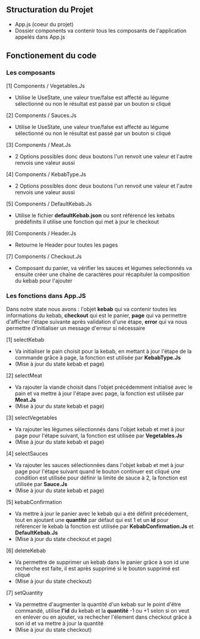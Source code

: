 ## Structuration du Projet
- App.js (coeur du projet)
- Dossier components va contenir tous les composants de l'application appelés dans App.js

## Fonctionement du code

### Les composants
[1] Components / Vegetables.Js
- Utilise le UseState, une valeur true/false est affecté au légume sélectionné ou non le résultat est passé par un bouton si cliqué

[2] Components / Sauces.Js
- Utilise le UseState, une valeur true/false est affecté au légume sélectionné ou non le résultat est passé par un bouton si cliqué

[3] Components / Meat.Js
- 2 Options possibles donc deux boutons l'un renvoit une valeur et l'autre renvois une valeur aussi

[4] Components / KebabType.Js
- 2 Options possibles donc deux boutons l'un renvoit une valeur et l'autre renvois une valeur aussi

[5] Components / DefaultKebab.Js
- Utilise le fichier **defaultKebab.json** ou sont référencé les kebabs prédéfinits il utilise une fonction qui met à jour le checkout

[6] Components / Header.Js
- Retourne le Header pour toutes les pages

[7] Components / Checkout.Js
- Composant du panier, va vérifier les sauces et légumes selectionnés va ensuite créer une chaîne de caractères pour récapituler la composition du kebab pour l'ajouter

### Les fonctions dans App.JS
Dans notre state nous avons : l'objet **kebab** qui va contenir toutes les informations du kebab, **checkout** qui est le panier, **page** qui va permettre d'afficher l'étape suivante après validation d'une étape, **error** qui va nous permettre d'initialiser un message d'erreur si nécessaire

[1] selectKebab
- Va initialiser le pain choisit pour la kebab, en mettant à jour l'étape de la commande grâce à page, la fonction est utilisée par **KebabType.Js**
- (Mise à jour du state kebab et page)

[2] selectMeat
- Va rajouter la viande choisit dans l'objet précédemment initialisé avec le pain et va mettre à jour l'étape avec page, la fonction est utilisée par **Meat.Js**
- (Mise à jour du state kebab et page)

[3] selectVegetables
- Va rajouter les légumes sélectionnés dans l'objet kebab et met à jour page pour l'étape suivant, la fonction est utilisée par **Vegetables.Js**
- (Mise à jour du state kebab et page)

[4] selectSauces
- Va rajouter les sauces sélectionnées dans l'objet kebab et met à jour page pour l'étape suivant quand le bouton continuer est cliqué une condition est utilisée pour définir la limite de sauce à 2, la fonction est utilisée par **Sauce.Js**
- (Mise à jour du state kebab et page)

[5] kebabConfirmation
- Va mettre à jour le panier avec le kebab qui a été définit précédement, tout en ajoutant une **quantité** par défaut qui est 1 et un **id** pour référencer le kebab la fonction est utilisée par **KebabConfirmation.Js** et **DefaultKebab.Js**
- (Mise à jour du state checkout et page)

[6] deleteKebab
- Va permettre de supprimer un kebab dans le panier grâce à son id une recherche est faite, il est après supprimé si le bouton supprimé est cliqué
- (Mise à jour du state checkout)

[7] setQuantity
- Va permettre d'augmenter la quantité d'un kebab sur le point d'être commandé, utilise **l'id** du kebab et la **quantité** -1 ou +1 selon si on veut en enlever ou en ajouter, va rechecher l'élement dans checkout grâce à son id et va mettre à jour la quantité
- (Mise à jour du state checkout)
